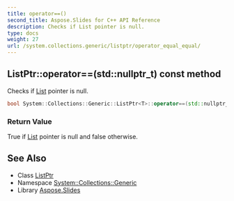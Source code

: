 ```yaml
---
title: operator==()
second_title: Aspose.Slides for C++ API Reference
description: Checks if List pointer is null.
type: docs
weight: 27
url: /system.collections.generic/listptr/operator_equal_equal/
---
```

## ListPtr::operator==(std::nullptr_t) const method


Checks if [List](../../list/) pointer is null.

```cpp
bool System::Collections::Generic::ListPtr<T>::operator==(std::nullptr_t) const
```


### Return Value

True if [List](../../list/) pointer is null and false otherwise.

## See Also

* Class [ListPtr](../)
* Namespace [System::Collections::Generic](../../)
* Library [Aspose.Slides](../../../)
